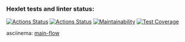 ### Hexlet tests and linter status:
[![Actions Status](https://github.com/Kemononya/fullstack-javascript-project-lvl3/workflows/hexlet-check/badge.svg)](https://github.com/Kemononya/fullstack-javascript-project-lvl3/actions)
[![Actions Status](https://github.com/Kemononya/fullstack-javascript-project-lvl3/workflows/tests/badge.svg)](https://github.com/Kemononya/fullstack-javascript-project-lvl3/actions)
[![Maintainability](https://api.codeclimate.com/v1/badges/2058adebf51b80e2885a/maintainability)](https://codeclimate.com/github/Kemononya/fullstack-javascript-project-lvl3/maintainability)
[![Test Coverage](https://api.codeclimate.com/v1/badges/2058adebf51b80e2885a/test_coverage)](https://codeclimate.com/github/Kemononya/fullstack-javascript-project-lvl3/test_coverage)

asciinema: [main-flow](https://asciinema.org/a/lO6FhEXYBj0h36one2F9klIFM)